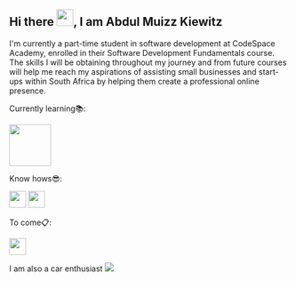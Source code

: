 ## Hi there <img src="https://media.tenor.com/0CpFOKGVaeMAAAAi/hand-waving-hand.gif" width="30px">, I am Abdul Muizz Kiewitz 

I'm currently a part-time student in software development at CodeSpace Academy, enrolled in their Software Development Fundamentals course. The skills I will be obtaining throughout my journey and from future courses will help me reach my aspirations of assisting small businesses and start-ups within South Africa by helping them create a professional online presence.

Currently learning📚:

<img src="https://cdn.jsdelivr.net/gh/devicons/devicon@latest/icons/tailwindcss/tailwindcss-original-wordmark.svg" width="75px"/>

Know hows😎:

<img src="https://cdn.jsdelivr.net/gh/devicons/devicon@latest/icons/html5/html5-original-wordmark.svg" width="30px"/>
<img src="https://cdn.jsdelivr.net/gh/devicons/devicon@latest/icons/css3/css3-original-wordmark.svg" width="30px"/>

To come📋:

<img src="https://cdn.jsdelivr.net/gh/devicons/devicon@latest/icons/javascript/javascript-original.svg" width="30px"/>

I am also a car enthusiast
<img src="https://media.tenor.com/Vknqir7uZusAAAAi/yibo-wangyibo.gif">



<!--
**Muizz-CS/Muizz-CS** is a ✨ _special_ ✨ repository because its `README.md` (this file) appears on your GitHub profile.

Here are some ideas to get you started:

- 🔭 I’m currently working on ...
- 🌱 I’m currently learning ...
- 👯 I’m looking to collaborate on ...
- 🤔 I’m looking for help with ...
- 💬 Ask me about ...
- 📫 How to reach me: ...
- 😄 Pronouns: ...
- ⚡ Fun fact: ...
-->
